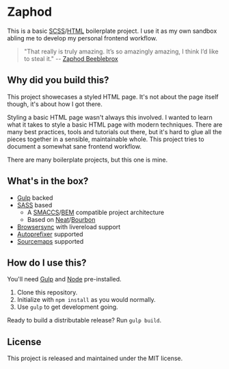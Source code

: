 # Zaphod

This is a basic [SCSS](http://sass-lang.com/)/[HTML](https://abookapart.com/products/html5-for-web-designers) boilerplate project. I use it as my own sandbox abling me to develop my personal frontend workflow.

> "That really is truly amazing. It’s so amazingly amazing, I think I’d like to steal it."
> -- [Zaphod Beeblebrox](https://en.wikipedia.org/wiki/Zaphod_Beeblebrox)

## Why did you build this?

This project showecases a styled HTML page. It's not about the page itself though, it's about how I got there.

Styling a basic HTML page wasn't always this involved. I wanted to learn what it takes to style a basic HTML page with modern techniques. There are many best practices, tools and tutorials out there, but it's hard to glue all the pieces together in a sensible, maintainable whole. This project tries to document a somewhat sane frontend workflow.

There are many boilerplate projects, but this one is mine.

## What's in the box?

- [Gulp](http://gulpjs.com/) backed
- [SASS](http://sass-lang.com/) based
  - A [SMACCS](http://smacss.com)/[BEM](https://en.bem.info/) compatible project architecture
  - Based on [Neat](http://neat.bourbon.io/)/[Bourbon](http://bourbon.io/)
- [Browsersync](https://www.browsersync.io/) with livereload support
- [Autoprefixer](https://github.com/postcss/autoprefixer) supported
- [Sourcemaps](http://www.html5rocks.com/en/tutorials/developertools/sourcemaps/) supported

## How do I use this?

You'll need [Gulp](http://gulpjs.com/) and [Node](https://nodejs.org/en/) pre-installed.

1. Clone this repository.
2. Initialize with `npm install` as you would normally.
3. Use `gulp` to get development going.

Ready to build a distributable release? Run `gulp build`.

## License

This project is released and maintained under the MIT license.
